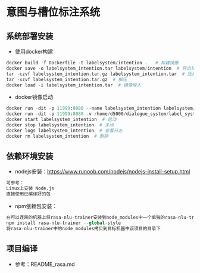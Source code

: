 # 意图与槽位标注系统

## 系统部署安装

- 使用docker构建

~~~python
docker build -f Dockerfile -t labelsystem/intention .   # 构建镜像
docker save -o labelsystem_intention.tar labelsystem/intention  # 导出镜像
tar -czvf labelsystem_intention.tar.gz labelsystem_intention.tar  # 压缩
tar -xzvf labelsystem_intention.tar.gz  # 解压
docker load -i labelsystem_intention.tar  # 镜像导入
~~~

- docker镜像启动

~~~python
docker run -dit -p 11999:8080 --name labelsystem_intention labelsystem/intention  # 首次启动
docker run -dit -p 11999:8080 -v /home/d5000/dialogue_system/label_system/label_system_intention/testData.json:/rasa-nlu-trainer/data/testData.json --privileged --name labelsystem_intention labelsystem/intention  # 首次启动，挂载目录
docker start labelsystem_intention  # 启动
docker stop labelsystem_intention  # 关闭
docker logs labelsystem_intention  # 查看日志
docker rm labelsystem_intention  # 删除
~~~

## 依赖环境安装

- nodejs安装：<https://www.runoob.com/nodejs/nodejs-install-setup.html>

~~~python
可参考：
Linux上安装 Node.js
直接使用已编译好的包
~~~

- npm依赖包安装：

~~~python
在可以连网的机器上将rasa-nlu-trainer安装到node_modules中一个单独的rasa-nlu-trainer文件夹中
npm install rasa-nlu-trainer --global-style
将rasa-nlu-trainer中的node_modules拷贝到目标机器中该项目的目录下
~~~

## 项目编译

- 参考：README_rasa.md
